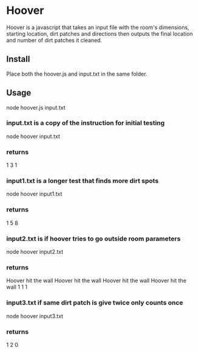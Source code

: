 # Hoover

Hoover is a javascript that takes an input file with the room's dimensions,
starting location, dirt patches and directions then outputs the final location
and number of dirt patches it cleaned.

## Install

Place both the hoover.js and input.txt in the same folder.

## Usage

node hoover.js input.txt

### input.txt is a copy of the instruction for initial testing
node hoover input.txt
### returns
1 3
1

### input1.txt is a longer test that finds more dirt spots
node hoover input1.txt
### returns
1 5
8

### input2.txt is if hoover tries to go outside room parameters
node hoover input2.txt
### returns
Hoover hit the wall
Hoover hit the wall
Hoover hit the wall
Hoover hit the wall
1 1
1

### input3.txt if same dirt patch is give twice only counts once
node hoover input3.txt
### returns
1 2
0
